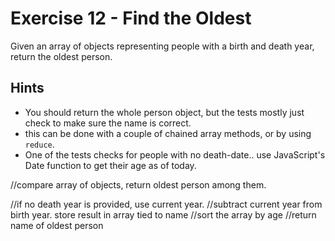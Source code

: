 # Exercise 12 - Find the Oldest

Given an array of objects representing people with a birth and death year, return the oldest person.

## Hints
- You should return the whole person object, but the tests mostly just check to make sure the name is correct.
- this can be done with a couple of chained array methods, or by using `reduce`.
- One of the tests checks for people with no death-date.. use JavaScript's Date function to get their age as of today.


//compare array of objects, return oldest person among them.

//if no death year is provided, use current year.
//subtract current year from birth year. store result in array tied to name
//sort the array by age
//return name of oldest person